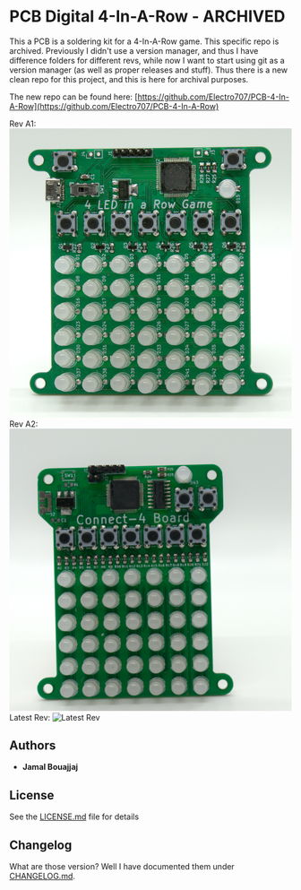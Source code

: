 # PCB Digital 4-In-A-Row - ARCHIVED

This a PCB is a soldering kit for a 4-In-A-Row game. This specific repo is archived. Previously I didn't use a version manager, and thus I have difference folders for different revs, while now I want to start using git as a version manager (as well as proper releases and stuff). Thus there is a new clean repo for this project, and this is here for archival purposes. 

The new repo can be found here:
[https://github.com/Electro707/PCB-4-In-A-Row](https://github.com/Electro707/PCB-4-In-A-Row)

Rev A1:
![Rev A1](.images/DSC04731.jpg)
Rev A2:
![Rev A2](.images/DSC03689_01.jpg)
Latest Rev:
![Latest Rev](.images/20210311_013805.jpg)
## Authors

* **Jamal Bouajjaj** 

## License

See the [LICENSE.md](LICENSE.md) file for details

## Changelog 

What are those version? Well I have documented them under [CHANGELOG.md](CHANGELOG.md).
